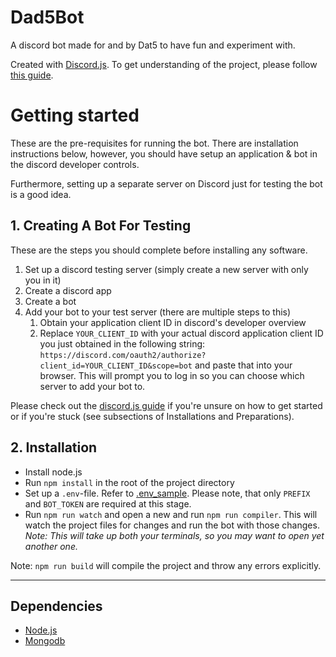 # Dad5Bot 
A discord bot made for and by Dat5 to have fun and experiment with.

Created with [Discord.js](https://discord.js.org/#/).
To get understanding of the project, please follow [this guide](https://discordjs.guide/).

# Getting started
These are the pre-requisites for running the bot. There are installation instructions below, however, you should have setup an application & bot in the discord developer controls.

Furthermore, setting up a separate server on Discord just for testing the bot is a good idea.

## 1. Creating A Bot For Testing
These are the steps you should complete before installing any software.
1. Set up a discord testing server (simply create a new server with only you in it)
2. Create a discord app
3. Create a bot
4. Add your bot to your test server (there are multiple steps to this)
    1. Obtain your application client ID in discord's developer overview
    2. Replace `YOUR_CLIENT_ID` with your actual discord application client ID you just obtained in the following string:
    `https://discord.com/oauth2/authorize?client_id=YOUR_CLIENT_ID&scope=bot`
    and paste that into your browser. This will prompt you to log in so you can choose which server to add your bot to.

Please check out the [discord.js guide](https://discordjs.guide) if you're unsure on how to get started or if you're stuck (see subsections of Installations and Preparations).

## 2. Installation
- Install node.js
- Run `npm install` in the root of the project directory
- Set up a `.env`-file. Refer to [.env_sample](.env_sample). Please note, that only `PREFIX` and `BOT_TOKEN` are required at this stage.
- Run `npm run watch` and open a new and run `npm run compiler`. This will watch the project files for changes and run the bot with those changes. *Note: This will take up both your terminals, so you may want to open yet another one.*

Note: `npm run build` will compile the project and throw any errors explicitly.

----

## Dependencies
- [Node.js](https://nodejs.org/)
- [Mongodb](https://www.mongodb.com)

